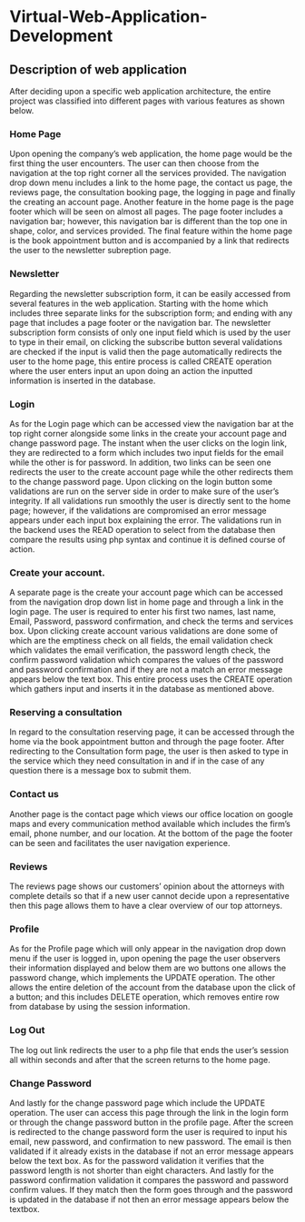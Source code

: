 # Virtual-Web-Application-Development
## Description of web application
After deciding upon a specific web application architecture, the entire project was classified into different
pages with various features as shown below.
### Home Page
Upon opening the company’s web application, the home page would be the first thing the user encounters.
The user can then choose from the navigation at the top right corner all the services provided. The
navigation drop down menu includes a link to the home page, the contact us page, the reviews page, the
consultation booking page, the logging in page and finally the creating an account page. Another feature
in the home page is the page footer which will be seen on almost all pages. The page footer includes a
navigation bar; however, this navigation bar is different than the top one in shape, color, and services
provided. The final feature within the home page is the book appointment button and is accompanied by a
link that redirects the user to the newsletter subreption page.
### Newsletter
Regarding the newsletter subscription form, it can be easily accessed from several features in the web
application. Starting with the home which includes three separate links for the subscription form; and
ending with any page that includes a page footer or the navigation bar. The newsletter subscription form
consists of only one input field which is used by the user to type in their email, on clicking the subscribe
button several validations are checked if the input is valid then the page
automatically redirects the user to the home page, this entire process is called CREATE operation where
the user enters input an upon doing an action the inputted information is inserted in the database.
### Login
As for the Login page which can be accessed view the navigation bar at the top right corner alongside
some links in the create your account page and change password page. The instant when the user clicks
on the login link, they are redirected to a form which includes two input fields for the email while the
other is for password. In addition, two links can be seen one redirects the user to the create account page
while the other redirects them to the change password page. Upon clicking on the login button some
validations are run on the server side in order to make sure of the user’s integrity. If all validations run
smoothly the user is directly sent to the home page; however, if the validations are compromised an error
message appears under each input box explaining the error. The validations run in the backend uses the
READ operation to select from the database then compare the results using php syntax and continue it is
defined course of action.
### Create your account.
A separate page is the create your account page which can be accessed from the navigation drop down list
in home page and through a link in the login page. The user is required to enter his first two names, last
name, Email, Password, password confirmation, and check the terms and services box. Upon clicking
create account various validations are done some of which are the emptiness check on all fields, the email
validation check which validates the email verification, the password length check, the confirm password
validation which compares the values of the password and password confirmation and if they are not a
match an error message appears below the text box. This entire process uses the CREATE operation
which gathers input and inserts it in the database as mentioned above.
### Reserving a consultation
In regard to the consultation reserving page, it can be accessed through the home via the book
appointment button and through the page footer. After redirecting to the Consultation form page, the user
is then asked to type in the service which they need consultation in and if in the case of any question there
is a message box to submit them.
### Contact us
Another page is the contact page which views our office location on google maps and every
communication method available which includes the firm’s email, phone number, and our location. At the
bottom of the page the footer can be seen and facilitates the user navigation experience.
### Reviews
The reviews page shows our customers’ opinion about the attorneys with complete details so that if a new
user cannot decide upon a representative then this page allows them to have a clear overview of our top
attorneys.
### Profile
As for the Profile page which will only appear in the navigation drop down menu if the user is logged in,
upon opening the page the user observers their information displayed and below them are wo buttons one
allows the password change, which implements the UPDATE operation. The other allows the entire
deletion of the account from the database upon the click of a button; and this includes DELETE operation,
which removes entire row from database by using the session information.
### Log Out
The log out link redirects the user to a php file that ends the user’s session all within seconds and after
that the screen returns to the home page.
### Change Password
And lastly for the change password page which include the UPDATE operation. The user can access this
page through the link in the login form or through the change password button in the profile page. After
the screen is redirected to the change password form the user is required to input his email, new password,
and confirmation to new password. The email is then validated if it already exists in the database if not an
error message appears below the text box. As for the password validation it verifies that the password
length is not shorter than eight characters. And lastly for the password confirmation validation it compares
the password and password confirm values. If they match then the form goes through and the password is
updated in the database if not then an error message appears below the textbox.
